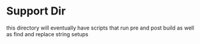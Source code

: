 # Support Dir

this directory will eventually have
scripts that run pre and post build
as well as find and replace string
setups


